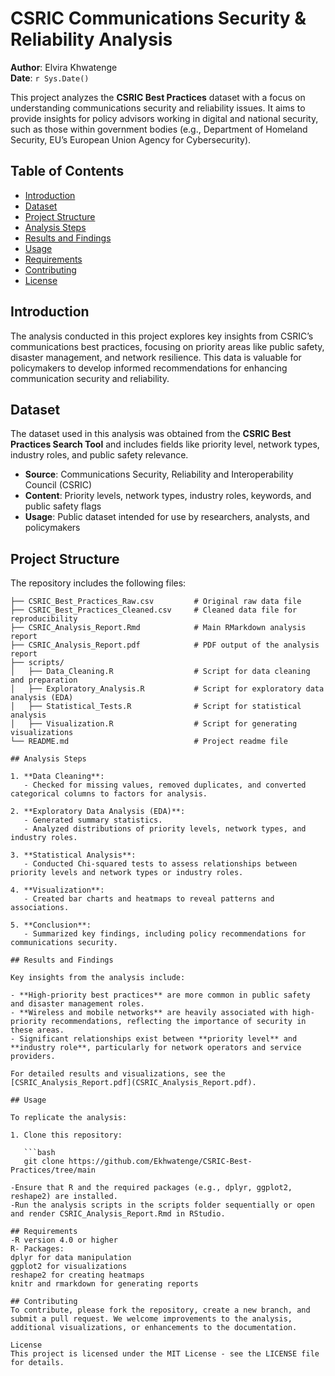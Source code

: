 # CSRIC Communications Security & Reliability Analysis

**Author**: Elvira Khwatenge  
**Date**: `r Sys.Date()`

This project analyzes the **CSRIC Best Practices** dataset with a focus on understanding communications security and reliability issues. It aims to provide insights for policy advisors working in digital and national security, such as those within government bodies (e.g., Department of Homeland Security, EU’s European Union Agency for Cybersecurity).

## Table of Contents

- [Introduction](#introduction)
- [Dataset](#dataset)
- [Project Structure](#project-structure)
- [Analysis Steps](#analysis-steps)
- [Results and Findings](#results-and-findings)
- [Usage](#usage)
- [Requirements](#requirements)
- [Contributing](#contributing)
- [License](#license)

## Introduction

The analysis conducted in this project explores key insights from CSRIC’s communications best practices, focusing on priority areas like public safety, disaster management, and network resilience. This data is valuable for policymakers to develop informed recommendations for enhancing communication security and reliability.

## Dataset

The dataset used in this analysis was obtained from the **CSRIC Best Practices Search Tool** and includes fields like priority level, network types, industry roles, and public safety relevance.

- **Source**: Communications Security, Reliability and Interoperability Council (CSRIC)
- **Content**: Priority levels, network types, industry roles, keywords, and public safety flags
- **Usage**: Public dataset intended for use by researchers, analysts, and policymakers

## Project Structure

The repository includes the following files:

```plaintext
├── CSRIC_Best_Practices_Raw.csv         # Original raw data file
├── CSRIC_Best_Practices_Cleaned.csv     # Cleaned data file for reproducibility
├── CSRIC_Analysis_Report.Rmd            # Main RMarkdown analysis report
├── CSRIC_Analysis_Report.pdf            # PDF output of the analysis report
├── scripts/
│   ├── Data_Cleaning.R                  # Script for data cleaning and preparation
│   ├── Exploratory_Analysis.R           # Script for exploratory data analysis (EDA)
│   ├── Statistical_Tests.R              # Script for statistical analysis
│   ├── Visualization.R                  # Script for generating visualizations
└── README.md                            # Project readme file

## Analysis Steps

1. **Data Cleaning**: 
   - Checked for missing values, removed duplicates, and converted categorical columns to factors for analysis.

2. **Exploratory Data Analysis (EDA)**:
   - Generated summary statistics.
   - Analyzed distributions of priority levels, network types, and industry roles.

3. **Statistical Analysis**:
   - Conducted Chi-squared tests to assess relationships between priority levels and network types or industry roles.

4. **Visualization**:
   - Created bar charts and heatmaps to reveal patterns and associations.

5. **Conclusion**:
   - Summarized key findings, including policy recommendations for communications security.

## Results and Findings

Key insights from the analysis include:

- **High-priority best practices** are more common in public safety and disaster management roles.
- **Wireless and mobile networks** are heavily associated with high-priority recommendations, reflecting the importance of security in these areas.
- Significant relationships exist between **priority level** and **industry role**, particularly for network operators and service providers.

For detailed results and visualizations, see the [CSRIC_Analysis_Report.pdf](CSRIC_Analysis_Report.pdf).

## Usage

To replicate the analysis:

1. Clone this repository:

   ```bash
   git clone https://github.com/Ekhwatenge/CSRIC-Best-Practices/tree/main

-Ensure that R and the required packages (e.g., dplyr, ggplot2, reshape2) are installed.
-Run the analysis scripts in the scripts folder sequentially or open and render CSRIC_Analysis_Report.Rmd in RStudio.

## Requirements
-R version 4.0 or higher
R- Packages:
dplyr for data manipulation
ggplot2 for visualizations
reshape2 for creating heatmaps
knitr and rmarkdown for generating reports

## Contributing
To contribute, please fork the repository, create a new branch, and submit a pull request. We welcome improvements to the analysis, additional visualizations, or enhancements to the documentation.

License
This project is licensed under the MIT License - see the LICENSE file for details.

